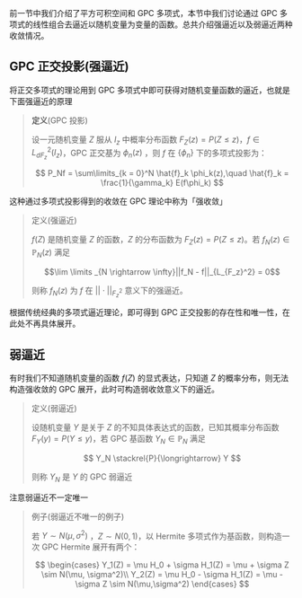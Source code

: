 
前一节中我们介绍了平方可积空间和 GPC 多项式，本节中我们讨论通过 GPC 多项式的线性组合去逼近以随机变量为变量的函数。总共介绍强逼近以及弱逼近两种收敛情况。

## GPC 正交投影(强逼近)

将正交多项式的理论用到 GPC 多项式中即可获得对随机变量函数的逼近，也就是下面强逼近的原理

> **定义**(GPC 投影)
>
> 设一元随机变量 $Z$ 服从 $I_z$ 中概率分布函数 $F_Z(z) = P(Z \leq z)$，$f \in L_{dF_z}^2(I_z)$，GPC 正交基为 $\phi_n(z)$ ，则 $f$ 在 $\{\phi_n\}$ 下的多项式投影为：
>
> $$ P_Nf = \sum\limits_{k = 0}^N \hat{f}_k \phi_k(z),\quad \hat{f}_k = \frac{1}{\gamma_k} E(f\phi_k) $$

这种通过多项式投影得到的收敛在 GPC 理论中称为「强收敛」

> 定义(强逼近)
>
> $f(Z)$ 是随机变量 $Z$ 的函数，$Z$ 的分布函数为 $F_Z(z) = P(Z \leq z)$。若 $f_N(z) \in \mathbb{P}_N(z)$ 满足
>
> $$\lim \limits _{N \rightarrow \infty}||f_N - f||_{L_{F_z}^2} = 0$$
>
> 则称 $f_N(z)$ 为 $f$ 在 $||\cdot||_{F_z^2}$ 意义下的强逼近。


根据传统经典的多项式逼近理论，即可得到 GPC 正交投影的存在性和唯一性，在此处不再具体展开。


## 弱逼近

有时我们不知道随机变量的函数 $f(Z)$ 的显式表达，只知道 $Z$ 的概率分布，则无法构造强收敛的 GPC 展开，此时可构造弱收敛意义下的逼近。

> 定义(弱逼近)
>
> 设随机变量 $Y$ 是关于 $Z$ 的不知具体表达式的函数，已知其概率分布函数 $F_Y(y) = P(Y \leq y)$，若 GPC 基函数 $Y_N \in \mathbb{P}_N$ 满足
>
> $$ Y_N \stackrel{P}{\longrightarrow} Y $$
>
> 则称 $Y_N$ 是 $Y$ 的 GPC 弱逼近

注意弱逼近不一定唯一

> 例子(弱逼近不唯一的例子)
>
> 若 $Y \sim N(\mu,\sigma^2)$ ，$Z \sim N(0,1)$，以 Hermite 多项式作为基函数，则构造一次 GPC Hermite 展开有两个：
>
> $$
\begin{cases}
  Y_1(Z) = \mu H_0 + \sigma H_1(Z) = \mu + \sigma Z \sim N(\mu, \sigma^2)\\
  Y_2(Z) = \mu H_0 - \sigma H_1(Z) = \mu - \sigma Z \sim N(\mu,\sigma^2)
\end{cases}
$$






